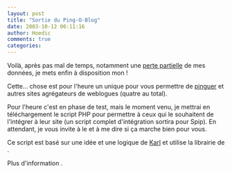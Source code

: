 ```yaml
---
layout: post
title: "Sortie du Ping-O-Blog"
date: 2003-10-12 06:11:16
author: Hoedic
comments: true
categories: 
---
```



Voilà, après pas mal de temps, notamment une <a href="blog67.html" title="De retour">perte partielle</a> de mes données, je mets enfin à disposition mon  !

Cette... chose est pour l'heure un  unique pour vous permettre de <a href="http://www.weblogues.com/?api" title="Qu'est-ce qu'un ping">pinguer</a>  et autres sites agrégateurs de weblogues (quatre au total).

Pour l'heure c'est en phase de test, mais le moment venu, je mettrai en téléchargement le script PHP pour permettre à ceux qui le souhaitent de l'intégrer à leur site (un script complet d'intégration sortira pour Spip). En attendant, je vous invite à le  et à me dire si ça marche bien pour vous.

Ce script est basé sur une idée et une logique de <a href="http://www.la-grange.net/" title="Karl & Cow">Karl</a> et utilise la librairie  de .

Plus d'information .